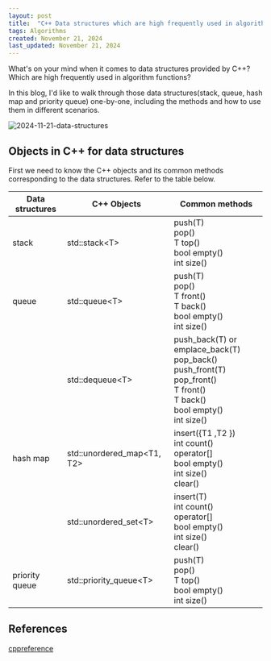 ```yaml
---
layout: post
title:  "C++ Data structures which are high frequently used in algorithm functions"
tags: Algorithms
created: November 21, 2024
last_updated: November 21, 2024
---
```


What's on your mind when it comes to data structures provided by C++? Which are high frequently used in algorithm functions?

In this blog, I'd like to walk through those data structures(stack, queue, hash map and priority queue) one-by-one, including the methods and how to use them in different scenarios.<!--more-->

![2024-11-21-data-structures](D:\Github\sarahqd.github.io\assets\images\2024-11-21-data-structures.svg)

## Objects in C++ for data structures

First we need to know the C++ objects and its common methods corresponding to the data structures. Refer to the table below.

| Data structures | C++ Objects | Common methods                     |
| --------------- | ------------- | ---------------------------------- |
| stack           | std::stack\<T> | push(T)<br>pop()<br/>T top()<br/>bool empty()<br/>int size()  |
| queue | std::queue\<T> | push(T)<br/>pop()<br/>T front()<br/>T back()<br/>bool empty()<br/>int size() |
|                 | std::dequeue\<T> | push_back(T) or emplace_back(T)<br/>pop_back()<br/>push_front(T)<br/>pop_front()<br/>T front()<br/>T back()<br/>bool empty()<br/>int size() |
| hash map   | std::unordered_map<T1, T2> | insert({T1 ,T2 })<br/>int count()<br/>operator[]<br/>bool empty()<br/>int size()<br/>clear() |
|                 | std::unordered_set\<T> | insert(T)<br/>int count()<br/>operator[]<br/>bool empty()<br/>int size()<br/>clear() |
| priority queue | std::priority_queue\<T> | push(T)<br/>pop()<br/>T top()<br/>bool empty()<br/>int size()<br/> |



## References

[cppreference](https://en.cppreference.com/)
